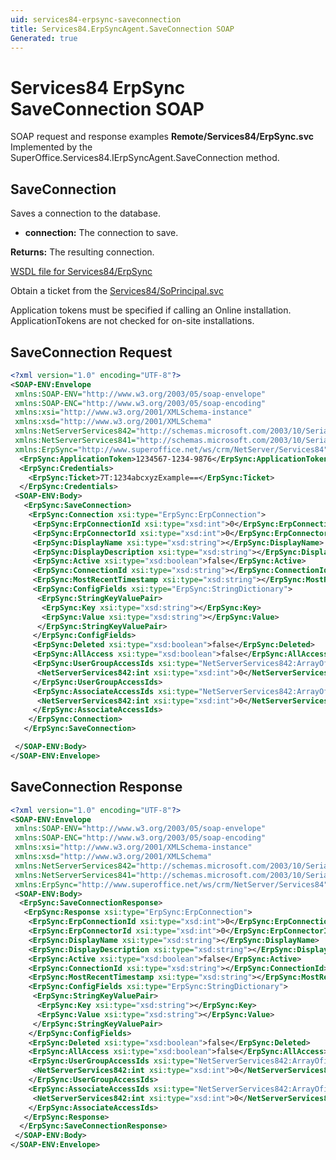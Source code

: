 ```yaml
---
uid: services84-erpsync-saveconnection
title: Services84.ErpSyncAgent.SaveConnection SOAP
Generated: true
---
```


# Services84 ErpSync SaveConnection SOAP

SOAP request and response examples **Remote/Services84/ErpSync.svc**
Implemented by the <see cref="M:SuperOffice.Services84.IErpSyncAgent.SaveConnection">SuperOffice.Services84.IErpSyncAgent.SaveConnection</see> method.

## SaveConnection

Saves a connection to the database.

* **connection:** The connection to save.

**Returns:** The resulting connection.


[WSDL file for Services84/ErpSync](../Services84-ErpSync.md)

Obtain a ticket from the [Services84/SoPrincipal.svc](../SoPrincipal/index.md)

Application tokens must be specified if calling an Online installation. ApplicationTokens are not checked for on-site installations.

## SaveConnection Request

```xml
<?xml version="1.0" encoding="UTF-8"?>
<SOAP-ENV:Envelope
 xmlns:SOAP-ENV="http://www.w3.org/2003/05/soap-envelope"
 xmlns:SOAP-ENC="http://www.w3.org/2003/05/soap-encoding"
 xmlns:xsi="http://www.w3.org/2001/XMLSchema-instance"
 xmlns:xsd="http://www.w3.org/2001/XMLSchema"
 xmlns:NetServerServices842="http://schemas.microsoft.com/2003/10/Serialization/Arrays"
 xmlns:NetServerServices841="http://schemas.microsoft.com/2003/10/Serialization/"
 xmlns:ErpSync="http://www.superoffice.net/ws/crm/NetServer/Services84">
  <ErpSync:ApplicationToken>1234567-1234-9876</ErpSync:ApplicationToken>
  <ErpSync:Credentials>
    <ErpSync:Ticket>7T:1234abcxyzExample==</ErpSync:Ticket>
  </ErpSync:Credentials>
 <SOAP-ENV:Body>
   <ErpSync:SaveConnection>
    <ErpSync:Connection xsi:type="ErpSync:ErpConnection">
     <ErpSync:ErpConnectionId xsi:type="xsd:int">0</ErpSync:ErpConnectionId>
     <ErpSync:ErpConnectorId xsi:type="xsd:int">0</ErpSync:ErpConnectorId>
     <ErpSync:DisplayName xsi:type="xsd:string"></ErpSync:DisplayName>
     <ErpSync:DisplayDescription xsi:type="xsd:string"></ErpSync:DisplayDescription>
     <ErpSync:Active xsi:type="xsd:boolean">false</ErpSync:Active>
     <ErpSync:ConnectionId xsi:type="xsd:string"></ErpSync:ConnectionId>
     <ErpSync:MostRecentTimestamp xsi:type="xsd:string"></ErpSync:MostRecentTimestamp>
     <ErpSync:ConfigFields xsi:type="ErpSync:StringDictionary">
      <ErpSync:StringKeyValuePair>
       <ErpSync:Key xsi:type="xsd:string"></ErpSync:Key>
       <ErpSync:Value xsi:type="xsd:string"></ErpSync:Value>
      </ErpSync:StringKeyValuePair>
     </ErpSync:ConfigFields>
     <ErpSync:Deleted xsi:type="xsd:boolean">false</ErpSync:Deleted>
     <ErpSync:AllAccess xsi:type="xsd:boolean">false</ErpSync:AllAccess>
     <ErpSync:UserGroupAccessIds xsi:type="NetServerServices842:ArrayOfint">
      <NetServerServices842:int xsi:type="xsd:int">0</NetServerServices842:int>
     </ErpSync:UserGroupAccessIds>
     <ErpSync:AssociateAccessIds xsi:type="NetServerServices842:ArrayOfint">
      <NetServerServices842:int xsi:type="xsd:int">0</NetServerServices842:int>
     </ErpSync:AssociateAccessIds>
    </ErpSync:Connection>
   </ErpSync:SaveConnection>

 </SOAP-ENV:Body>
</SOAP-ENV:Envelope>

```


## SaveConnection Response

```xml
<?xml version="1.0" encoding="UTF-8"?>
<SOAP-ENV:Envelope
 xmlns:SOAP-ENV="http://www.w3.org/2003/05/soap-envelope"
 xmlns:SOAP-ENC="http://www.w3.org/2003/05/soap-encoding"
 xmlns:xsi="http://www.w3.org/2001/XMLSchema-instance"
 xmlns:xsd="http://www.w3.org/2001/XMLSchema"
 xmlns:NetServerServices842="http://schemas.microsoft.com/2003/10/Serialization/Arrays"
 xmlns:NetServerServices841="http://schemas.microsoft.com/2003/10/Serialization/"
 xmlns:ErpSync="http://www.superoffice.net/ws/crm/NetServer/Services84">
 <SOAP-ENV:Body>
  <ErpSync:SaveConnectionResponse>
   <ErpSync:Response xsi:type="ErpSync:ErpConnection">
    <ErpSync:ErpConnectionId xsi:type="xsd:int">0</ErpSync:ErpConnectionId>
    <ErpSync:ErpConnectorId xsi:type="xsd:int">0</ErpSync:ErpConnectorId>
    <ErpSync:DisplayName xsi:type="xsd:string"></ErpSync:DisplayName>
    <ErpSync:DisplayDescription xsi:type="xsd:string"></ErpSync:DisplayDescription>
    <ErpSync:Active xsi:type="xsd:boolean">false</ErpSync:Active>
    <ErpSync:ConnectionId xsi:type="xsd:string"></ErpSync:ConnectionId>
    <ErpSync:MostRecentTimestamp xsi:type="xsd:string"></ErpSync:MostRecentTimestamp>
    <ErpSync:ConfigFields xsi:type="ErpSync:StringDictionary">
     <ErpSync:StringKeyValuePair>
      <ErpSync:Key xsi:type="xsd:string"></ErpSync:Key>
      <ErpSync:Value xsi:type="xsd:string"></ErpSync:Value>
     </ErpSync:StringKeyValuePair>
    </ErpSync:ConfigFields>
    <ErpSync:Deleted xsi:type="xsd:boolean">false</ErpSync:Deleted>
    <ErpSync:AllAccess xsi:type="xsd:boolean">false</ErpSync:AllAccess>
    <ErpSync:UserGroupAccessIds xsi:type="NetServerServices842:ArrayOfint">
     <NetServerServices842:int xsi:type="xsd:int">0</NetServerServices842:int>
    </ErpSync:UserGroupAccessIds>
    <ErpSync:AssociateAccessIds xsi:type="NetServerServices842:ArrayOfint">
     <NetServerServices842:int xsi:type="xsd:int">0</NetServerServices842:int>
    </ErpSync:AssociateAccessIds>
   </ErpSync:Response>
  </ErpSync:SaveConnectionResponse>
 </SOAP-ENV:Body>
</SOAP-ENV:Envelope>

```

